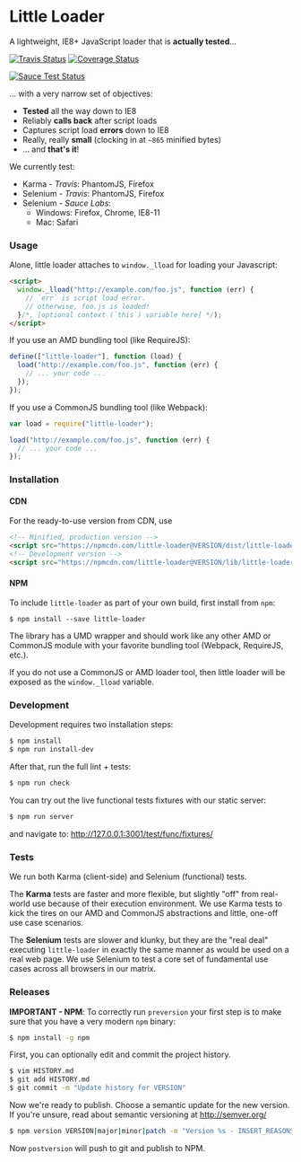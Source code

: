 Little Loader
=============

A lightweight, IE8+ JavaScript loader that is **actually tested**...

[![Travis Status][trav_img]][trav_site]
[![Coverage Status][cov_img]][cov_site]

[![Sauce Test Status][sauce_img]][sauce_site]

... with a very narrow set of objectives:

* **Tested** all the way down to IE8
* Reliably **calls back** after script loads
* Captures script load **errors** down to IE8
* Really, really **small** (clocking in at `~865` minified bytes)
* ... and **that's it**!

We currently test:

* Karma - _Travis_: PhantomJS, Firefox
* Selenium - _Travis_: PhantomJS, Firefox
* Selenium - _Sauce Labs_:
    * Windows: Firefox, Chrome, IE8-11
    * Mac: Safari

### Usage

Alone, little loader attaches to `window._lload` for loading your Javascript:

```html
<script>
  window._lload("http://example.com/foo.js", function (err) {
    // `err` is script load error.
    // otherwise, foo.js is loaded!
  }/*, [optional context (`this`) variable here] */);
</script>
```

If you use an AMD bundling tool (like RequireJS):

```js
define(["little-loader"], function (load) {
  load("http://example.com/foo.js", function (err) {
    // ... your code ...
  });
});
```

If you use a CommonJS bundling tool (like Webpack):

```js
var load = require("little-loader");

load("http://example.com/foo.js", function (err) {
  // ... your code ...
});
```

### Installation

#### CDN

For the ready-to-use version from CDN, use

```html
<!-- Minified, production version -->
<script src="https://npmcdn.com/little-loader@VERSION/dist/little-loader.min.js"></script>
<!-- Development version -->
<script src="https://npmcdn.com/little-loader@VERSION/lib/little-loader.js"></script>
```

#### NPM

To include `little-loader` as part of your own build, first install from `npm`:

```
$ npm install --save little-loader
```

The library has a UMD wrapper and should work like any other AMD or CommonJS
module with your favorite bundling tool (Webpack, RequireJS, etc.).

If you do not use a CommonJS or AMD loader tool, then little loader will be
exposed as the `window._lload` variable.

### Development

Development requires two installation steps:

```sh
$ npm install
$ npm run install-dev
```

After that, run the full lint + tests:

```sh
$ npm run check
```

You can try out the live functional tests fixtures with our static server:

```sh
$ npm run server
```

and navigate to: http://127.0.0.1:3001/test/func/fixtures/

### Tests

We run both Karma (client-side) and Selenium (functional) tests.

The **Karma** tests are faster and more flexible, but slightly "off" from
real-world use because of their execution environment. We use Karma tests to
kick the tires on our AMD and CommonJS abstractions and little, one-off use
case scenarios.

The **Selenium** tests are slower and klunky, but they are the "real deal"
executing `little-loader` in exactly the same manner as would be used on a
real web page. We use Selenium to test a core set of fundamental use cases
across all browsers in our matrix.

### Releases

**IMPORTANT - NPM**: To correctly run `preversion` your first step is to make
sure that you have a very modern `npm` binary:

```sh
$ npm install -g npm
```

First, you can optionally edit and commit the project history.

```sh
$ vim HISTORY.md
$ git add HISTORY.md
$ git commit -m "Update history for VERSION"
```

Now we're ready to publish. Choose a semantic update for the new version.
If you're unsure, read about semantic versioning at http://semver.org/

```sh
$ npm version VERSION|major|minor|patch -m "Version %s - INSERT_REASONS"
```

Now `postversion` will push to git and publish to NPM.

[trav_img]: https://api.travis-ci.org/walmartlabs/little-loader.svg
[trav_site]: https://travis-ci.org/walmartlabs/little-loader
[sauce]: https://saucelabs.com
[sauce_img]: https://saucelabs.com/browser-matrix/wml-little-loader.svg
[sauce_site]: https://saucelabs.com/u/wml-little-loader
[cov]: https://coveralls.io
[cov_img]: https://img.shields.io/coveralls/walmartlabs/little-loader.svg
[cov_site]: https://coveralls.io/r/walmartlabs/little-loader
